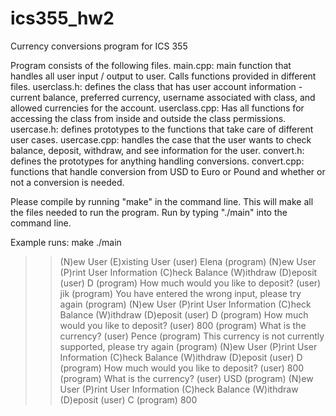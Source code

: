 # ics355_hw2
Currency conversions program for ICS 355

Program consists of the following files.
main.cpp: main function that handles all user input / output to user. Calls functions provided in different files.
userclass.h: defines the class that has user account information - current balance, preferred currency, username associated with class, and allowed currencies for the account.
userclass.cpp: Has all functions for accessing the class from inside and outside the class permissions.
usercase.h: defines prototypes to the functions that take care of different user cases.
usercase.cpp: handles the case that the user wants to check balance, deposit, withdraw, and see information for the user.
convert.h: defines the prototypes for anything handling conversions.
convert.cpp: functions that handle conversion from USD to Euro or Pound and whether or not a conversion is needed.


Please compile by running "make" in the command line. This will make all the files needed to run the program.
Run by typing "./main" into the command line.

Example runs:
make
./main
>>(N)ew User (E)xisting User
>> (user) Elena
>> (program) (N)ew User (P)rint User Information (C)heck Balance (W)ithdraw (D)eposit
>> (user) D
>> (program) How much would you like to deposit?
>> (user) jik
>> (program) You have entered the wrong input, please try again
>> (program) (N)ew User (P)rint User Information (C)heck Balance (W)ithdraw (D)eposit
>> (user) D
>> (program) How much would you like to deposit?
>> (user) 800
>> (program) What is the currency?
>> (user) Pence
>> (program) This currency is not currently supported, please try again
>> (program) (N)ew User (P)rint User Information (C)heck Balance (W)ithdraw (D)eposit
>> (user) D
>> (program) How much would you like to deposit?
>> (user) 800
>> (program) What is the currency?
>> (user) USD
>> (program) (N)ew User (P)rint User Information (C)heck Balance (W)ithdraw (D)eposit
>> (user) C
>> (program) 800

